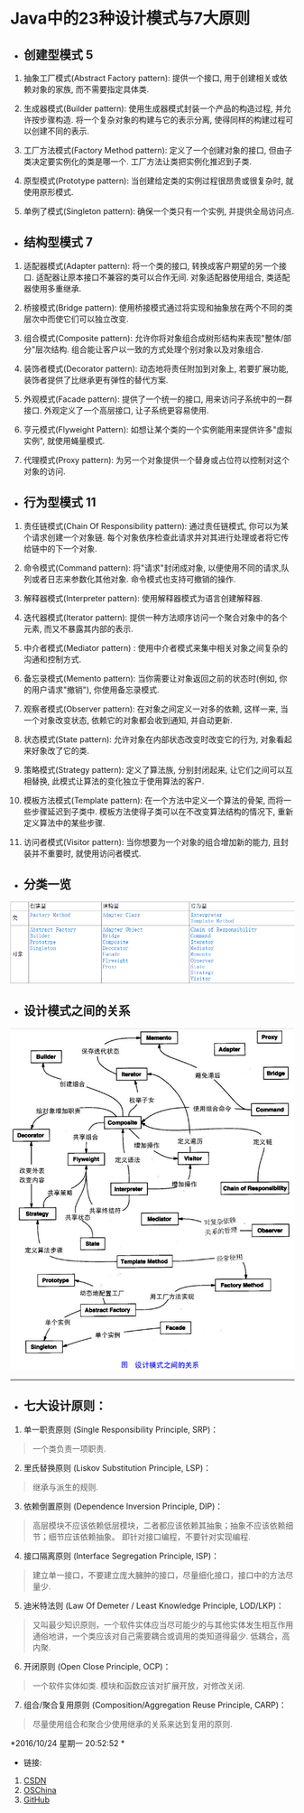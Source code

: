 # Java中的23种设计模式与7大原则 #

- ## 创建型模式 5 ##

1. 抽象工厂模式(Abstract Factory pattern): 提供一个接口, 用于创建相关或依赖对象的家族, 而不需要指定具体类.

2. 生成器模式(Builder pattern): 使用生成器模式封装一个产品的构造过程, 并允许按步骤构造. 将一个复杂对象的构建与它的表示分离, 使得同样的构建过程可以创建不同的表示.

3. 工厂方法模式(Factory Method pattern): 定义了一个创建对象的接口, 但由子类决定要实例化的类是哪一个. 工厂方法让类把实例化推迟到子类.

4. 原型模式(Prototype pattern): 当创建给定类的实例过程很昂贵或很复杂时, 就使用原形模式.

5. 单例了模式(Singleton pattern): 确保一个类只有一个实例, 并提供全局访问点.

- ## 结构型模式 7 ##

1. 适配器模式(Adapter pattern): 将一个类的接口, 转换成客户期望的另一个接口. 适配器让原本接口不兼容的类可以合作无间. 对象适配器使用组合, 类适配器使用多重继承.

2. 桥接模式(Bridge pattern): 使用桥接模式通过将实现和抽象放在两个不同的类层次中而使它们可以独立改变.

3. 组合模式(Composite pattern): 允许你将对象组合成树形结构来表现"整体/部分"层次结构. 组合能让客户以一致的方式处理个别对象以及对象组合.

4. 装饰者模式(Decorator pattern): 动态地将责任附加到对象上, 若要扩展功能, 装饰者提供了比继承更有弹性的替代方案.

5. 外观模式(Facade pattern): 提供了一个统一的接口, 用来访问子系统中的一群接口. 外观定义了一个高层接口, 让子系统更容易使用.

6. 亨元模式(Flyweight Pattern): 如想让某个类的一个实例能用来提供许多"虚拟实例", 就使用蝇量模式.

7. 代理模式(Proxy pattern): 为另一个对象提供一个替身或占位符以控制对这个对象的访问.

- ## 行为型模式 11 ##

1. 责任链模式(Chain Of Responsibility pattern): 通过责任链模式, 你可以为某个请求创建一个对象链. 每个对象依序检查此请求并对其进行处理或者将它传给链中的下一个对象.

2. 命令模式(Command pattern): 将"请求"封闭成对象, 以便使用不同的请求,队列或者日志来参数化其他对象. 命令模式也支持可撤销的操作.

3. 解释器模式(Interpreter pattern): 使用解释器模式为语言创建解释器.

4. 迭代器模式(Iterator pattern): 提供一种方法顺序访问一个聚合对象中的各个元素, 而又不暴露其内部的表示.

5. 中介者模式(Mediator pattern) : 使用中介者模式来集中相关对象之间复杂的沟通和控制方式.

6. 备忘录模式(Memento pattern): 当你需要让对象返回之前的状态时(例如, 你的用户请求"撤销"), 你使用备忘录模式.

7. 观察者模式(Observer pattern): 在对象之间定义一对多的依赖, 这样一来, 当一个对象改变状态, 依赖它的对象都会收到通知, 并自动更新.

8. 状态模式(State pattern): 允许对象在内部状态改变时改变它的行为, 对象看起来好象改了它的类.

9. 策略模式(Strategy pattern): 定义了算法族, 分别封闭起来, 让它们之间可以互相替换, 此模式让算法的变化独立于使用算法的客户.

10. 模板方法模式(Template pattern): 在一个方法中定义一个算法的骨架, 而将一些步骤延迟到子类中. 模板方法使得子类可以在不改变算法结构的情况下, 重新定义算法中的某些步骤.

11. 访问者模式(Visitor pattern): 当你想要为一个对象的组合增加新的能力, 且封装并不重要时, 就使用访问者模式.

- ## 分类一览
![设计模式](design_patterns_all.png)

- ## 设计模式之间的关系 ##

![设计模式之间的关系](design_patterns_relationship.jpg)

----------

- ## 七大设计原则： ##

1. 单一职责原则 (Single Responsibility Principle, SRP)：
> 一个类负责一项职责.

2. 里氏替换原则 (Liskov Substitution Principle, LSP)：
> 继承与派生的规则.

3. 依赖倒置原则 (Dependence Inversion Principle, DIP)：
> 高层模块不应该依赖低层模块，二者都应该依赖其抽象；抽象不应该依赖细节；细节应该依赖抽象。
> 即针对接口编程，不要针对实现编程.

4. 接口隔离原则 (Interface Segregation Principle, ISP)：
> 建立单一接口，不要建立庞大臃肿的接口，尽量细化接口，接口中的方法尽量少.

5. 迪米特法则 (Law Of Demeter / Least Knowledge Principle, LOD/LKP)：
> 又叫最少知识原则，一个软件实体应当尽可能少的与其他实体发生相互作用
> 通俗地讲，一个类应该对自己需要耦合或调用的类知道得最少. 低耦合，高内聚.

6. 开闭原则 (Open Close Principle, OCP)：
> 一个软件实体如类. 模块和函数应该对扩展开放，对修改关闭.

7. 组合/聚合复用原则 (Composition/Aggregation Reuse Principle, CARP)：
> 尽量使用组合和聚合少使用继承的关系来达到复用的原则.

*2016/10/24 星期一 20:52:52 *

- 链接:
1. [CSDN](http://blog.csdn.net/u014335219/article/category/6480029)
2. [OSChina](https://git.oschina.net/longshu/DesignPatterns)
3. [GitHub](https://github.com/Xlongshu/DesignPatterns)